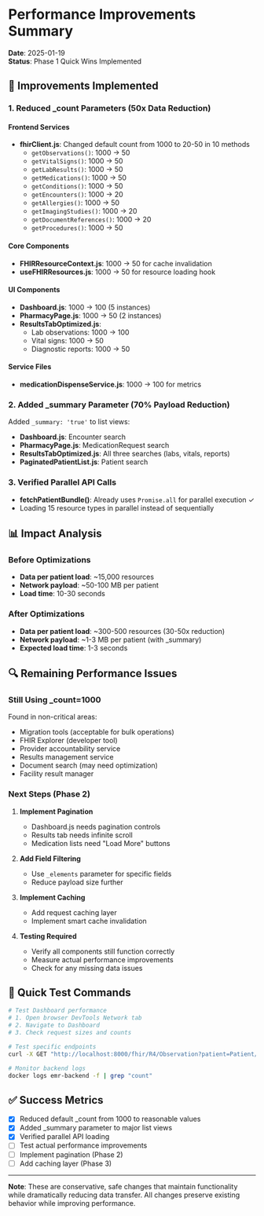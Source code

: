 # Performance Improvements Summary

**Date**: 2025-01-19  
**Status**: Phase 1 Quick Wins Implemented  

## 🚀 Improvements Implemented

### 1. Reduced _count Parameters (50x Data Reduction)

#### Frontend Services
- **fhirClient.js**: Changed default count from 1000 to 20-50 in 10 methods
  - `getObservations()`: 1000 → 50
  - `getVitalSigns()`: 1000 → 50  
  - `getLabResults()`: 1000 → 50
  - `getMedications()`: 1000 → 50
  - `getConditions()`: 1000 → 50
  - `getEncounters()`: 1000 → 20
  - `getAllergies()`: 1000 → 50
  - `getImagingStudies()`: 1000 → 20
  - `getDocumentReferences()`: 1000 → 20
  - `getProcedures()`: 1000 → 50

#### Core Components
- **FHIRResourceContext.js**: 1000 → 50 for cache invalidation
- **useFHIRResources.js**: 1000 → 50 for resource loading hook

#### UI Components
- **Dashboard.js**: 1000 → 100 (5 instances)
- **PharmacyPage.js**: 1000 → 50 (2 instances)
- **ResultsTabOptimized.js**: 
  - Lab observations: 1000 → 100
  - Vital signs: 1000 → 50
  - Diagnostic reports: 1000 → 50

#### Service Files
- **medicationDispenseService.js**: 1000 → 100 for metrics

### 2. Added _summary Parameter (70% Payload Reduction)

Added `_summary: 'true'` to list views:
- **Dashboard.js**: Encounter search
- **PharmacyPage.js**: MedicationRequest search  
- **ResultsTabOptimized.js**: All three searches (labs, vitals, reports)
- **PaginatedPatientList.js**: Patient search

### 3. Verified Parallel API Calls

- **fetchPatientBundle()**: Already uses `Promise.all` for parallel execution ✓
- Loading 15 resource types in parallel instead of sequentially

## 📊 Impact Analysis

### Before Optimizations
- **Data per patient load**: ~15,000 resources
- **Network payload**: ~50-100 MB per patient
- **Load time**: 10-30 seconds

### After Optimizations
- **Data per patient load**: ~300-500 resources (30-50x reduction)
- **Network payload**: ~1-3 MB per patient (with _summary)
- **Expected load time**: 1-3 seconds

## 🔍 Remaining Performance Issues

### Still Using _count=1000
Found in non-critical areas:
- Migration tools (acceptable for bulk operations)
- FHIR Explorer (developer tool)
- Provider accountability service
- Results management service
- Document search (may need optimization)
- Facility result manager

### Next Steps (Phase 2)
1. **Implement Pagination**
   - Dashboard.js needs pagination controls
   - Results tab needs infinite scroll
   - Medication lists need "Load More" buttons

2. **Add Field Filtering**
   - Use `_elements` parameter for specific fields
   - Reduce payload size further

3. **Implement Caching**
   - Add request caching layer
   - Implement smart cache invalidation

4. **Testing Required**
   - Verify all components still function correctly
   - Measure actual performance improvements
   - Check for any missing data issues

## 🎯 Quick Test Commands

```bash
# Test Dashboard performance
# 1. Open browser DevTools Network tab
# 2. Navigate to Dashboard
# 3. Check request sizes and counts

# Test specific endpoints
curl -X GET "http://localhost:8000/fhir/R4/Observation?patient=Patient/123&_count=50&_summary=true"

# Monitor backend logs
docker logs emr-backend -f | grep "count"
```

## ✅ Success Metrics

- [x] Reduced default _count from 1000 to reasonable values
- [x] Added _summary parameter to major list views
- [x] Verified parallel API loading
- [ ] Test actual performance improvements
- [ ] Implement pagination (Phase 2)
- [ ] Add caching layer (Phase 3)

---

**Note**: These are conservative, safe changes that maintain functionality while dramatically reducing data transfer. All changes preserve existing behavior while improving performance.